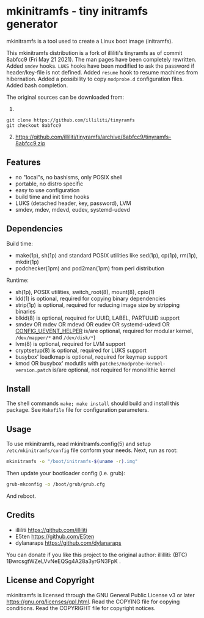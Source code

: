 mkinitramfs - tiny initramfs generator
======================================
mkinitramfs is a tool used to create a Linux boot image (initramfs).

This mkinitramfs distribution is a fork of illiliti's tinyramfs as of
commit 8abfcc9 (Fri May 21 2021).  The man pages have been completely
rewritten.  Added `smdev` hooks.  `LUKS` hooks have been modified to
ask the password if header/key-file is not defined.  Added `resume`
hook to resume machines from hibernation.  Added a possibility to copy
`modprobe.d` configuration files.  Added bash completion.

The original sources can be downloaded from:

  1.
    git clone https://github.com/illiliti/tinyramfs
    git checkout 8abfcc9

  2. https://github.com/illiliti/tinyramfs/archive/8abfcc9/tinyramfs-8abfcc9.zip


Features
--------
* no "local"s, no bashisms, only POSIX shell
* portable, no distro specific
* easy to use configuration
* build time and init time hooks
* LUKS (detached header, key, password), LVM
* smdev, mdev, mdevd, eudev, systemd-udevd


Dependencies
------------
Build time:
- make(1p), sh(1p) and standard POSIX utilities like sed(1p), cp(1p),
  rm(1p), mkdir(1p)
- podchecker(1pm) and pod2man(1pm) from perl distribution

Runtime:
- sh(1p), POSIX utilities, switch_root(8), mount(8), cpio(1)
- ldd(1) is optional, required for copying binary dependencies
- strip(1p) is optional, required for reducing image size by
  stripping binaries
- blkid(8) is optional, required for UUID, LABEL, PARTUUID support
- smdev OR mdev OR mdevd OR eudev OR systemd-udevd OR
  [CONFIG_UEVENT_HELPER](https://cateee.net/lkddb/web-lkddb/UEVENT_HELPER.html)
  is/are optional, required for modular kernel, `/dev/mapper/*` and
  `/dev/disk/*`)
- lvm(8) is optional, required for LVM support
- cryptsetup(8) is optional, required for LUKS support
- busybox' loadkmap is optional, required for keymap support
- kmod OR busybox' modutils with
  `patches/modprobe-kernel-version.patch` is/are optional, not
  required for monolithic kernel


Install
-------
The shell commands `make; make install` should build and install this
package.  See `Makefile` file for configuration parameters.


Usage
-----
To use mkinitramfs, read mkinitramfs.config(5) and setup
`/etc/mkinitramfs/config` file conform your needs.  Next, run as root:

```sh
mkinitramfs -o "/boot/initramfs-$(uname -r).img"
```

Then update your bootloader config (i.e. grub):

```sh
grub-mkconfig -o /boot/grub/grub.cfg
```

And reboot.


Credits
-------

- illiliti <https://github.com/illiliti>
- E5ten <https://github.com/E5ten>
- dylanaraps <https://github.com/dylanaraps>

You can donate if you like this project to the original author:
illilliti: (BTC) 1BwrcsgtWZeLVvNeEQSg4A28a3yrGN3FpK .


License and Copyright
---------------------
mkinitramfs is licensed through the GNU General Public License v3 or
later <https://gnu.org/licenses/gpl.html>.
Read the COPYING file for copying conditions.
Read the COPYRIGHT file for copyright notices.


<!-- vim:ft=markdown:sw=2:ts=2:sts=2:et:cc=72:tw=70
End of file. -->
